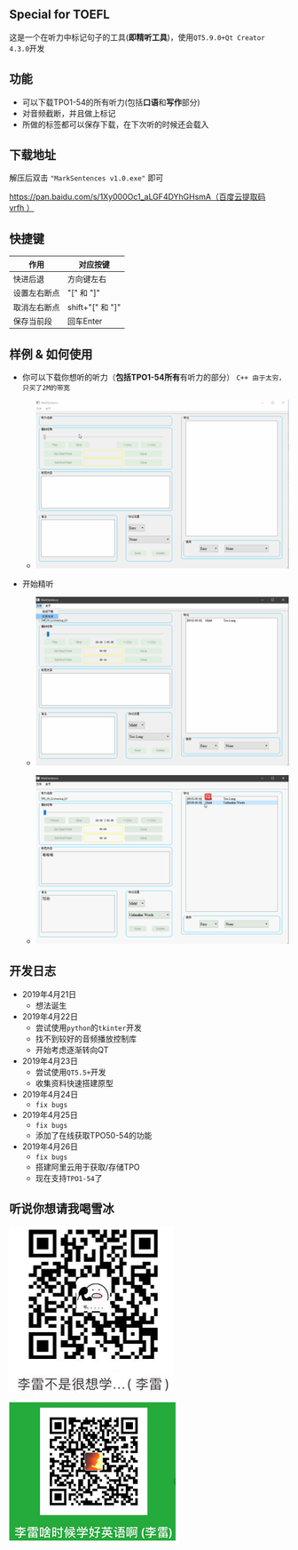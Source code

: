 Special for TOEFL
-------------------------------------------------------------------------------
这是一个在听力中标记句子的工具(**即精听工具**)，使用`QT5.9.0+Qt Creator 4.3.0`开发

功能
-------------------------------------------------------------------------------
- 可以下载TPO1-54的所有听力(包括**口语**和**写作**部分)
- 对音频截断，并且做上标记
- 所做的标签都可以保存下载，在下次听的时候还会载入

下载地址
-------------------------------------------------------------------------------
解压后双击 `"MarkSentences v1.0.exe"` 即可

[https://pan.baidu.com/s/1Xy000Oc1_aLGF4DYhGHsmA（百度云提取码 vrfh ）](https://pan.baidu.com/s/1Xy000Oc1_aLGF4DYhGHsmA)

快捷键
-------------------------------------------------------------------------------
|作用|	对应按键|
| ------ | ------ |
|快进后退	|方向键左右|
|设置左右断点|	"[" 和 "]"|
|取消左右断点|	shift+"[" 和 "]"|
|保存当前段	|回车Enter|

样例 & 如何使用
--------------------------------------------------------------------------------
- 你可以下载你想听的听力（**包括TPO1-54所有**有听力的部分） `C++ 由于太穷，只买了2M的带宽`

	- ![](./samples/use_download.gif)

- 开始精听

	- ![](./samples/use_listening_1.gif)

	- ![](./samples/use_listening_2.gif)

开发日志
--------------------------------------------------------------------------------
- 2019年4月21日 
	- 想法诞生
- 2019年4月22日 
	- 尝试使用`python`的`tkinter`开发
	- 找不到较好的音频播放控制库
	- 开始考虑逐渐转向QT
- 2019年4月23日 
	- 尝试使用`QT5.5+`开发
	- 收集资料快速搭建原型
- 2019年4月24日 
	- `fix bugs`
- 2019年4月25日
	- `fix bugs`
	- 添加了在线获取TPO50-54的功能
- 2019年4月26日
	- `fix bugs`
	- 搭建阿里云用于获取/存储TPO
	- 现在支持`TPO1-54`了

听说你想请我喝雪冰
--------------------------------------------------------------------------------
![](./samples/pay_ali.png)

![](./samples/pay_wechat.png)